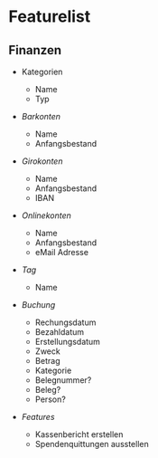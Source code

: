 Featurelist
===========

Finanzen
--------

* Kategorien
  * Name
  * Typ

* *Barkonten*
  * Name
  * Anfangsbestand

* *Girokonten*
  * Name
  * Anfangsbestand
  * IBAN

* *Onlinekonten*
  * Name
  * Anfangsbestand
  * eMail Adresse

* *Tag*
  * Name

* *Buchung*
  * Rechungsdatum
  * Bezahldatum
  * Erstellungsdatum
  * Zweck
  * Betrag
  * Kategorie
  * Belegnummer?
  * Beleg?
  * Person?

* *Features*
  * Kassenbericht erstellen
  * Spendenquittungen ausstellen



